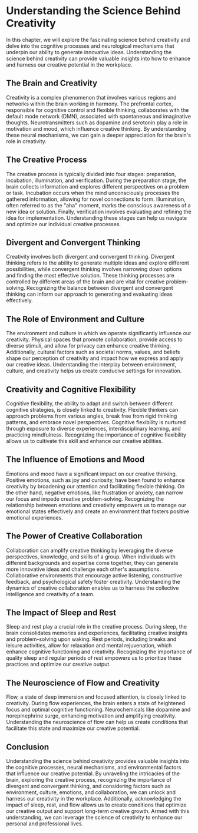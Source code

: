 Understanding the Science Behind Creativity
======================================================

In this chapter, we will explore the fascinating science behind creativity and delve into the cognitive processes and neurological mechanisms that underpin our ability to generate innovative ideas. Understanding the science behind creativity can provide valuable insights into how to enhance and harness our creative potential in the workplace.

The Brain and Creativity
------------------------

Creativity is a complex phenomenon that involves various regions and networks within the brain working in harmony. The prefrontal cortex, responsible for cognitive control and flexible thinking, collaborates with the default mode network (DMN), associated with spontaneous and imaginative thoughts. Neurotransmitters such as dopamine and serotonin play a role in motivation and mood, which influence creative thinking. By understanding these neural mechanisms, we can gain a deeper appreciation for the brain's role in creativity.

The Creative Process
--------------------

The creative process is typically divided into four stages: preparation, incubation, illumination, and verification. During the preparation stage, the brain collects information and explores different perspectives on a problem or task. Incubation occurs when the mind unconsciously processes the gathered information, allowing for novel connections to form. Illumination, often referred to as the "aha" moment, marks the conscious awareness of a new idea or solution. Finally, verification involves evaluating and refining the idea for implementation. Understanding these stages can help us navigate and optimize our individual creative processes.

Divergent and Convergent Thinking
---------------------------------

Creativity involves both divergent and convergent thinking. Divergent thinking refers to the ability to generate multiple ideas and explore different possibilities, while convergent thinking involves narrowing down options and finding the most effective solution. These thinking processes are controlled by different areas of the brain and are vital for creative problem-solving. Recognizing the balance between divergent and convergent thinking can inform our approach to generating and evaluating ideas effectively.

The Role of Environment and Culture
-----------------------------------

The environment and culture in which we operate significantly influence our creativity. Physical spaces that promote collaboration, provide access to diverse stimuli, and allow for privacy can enhance creative thinking. Additionally, cultural factors such as societal norms, values, and beliefs shape our perception of creativity and impact how we express and apply our creative ideas. Understanding the interplay between environment, culture, and creativity helps us create conducive settings for innovation.

Creativity and Cognitive Flexibility
------------------------------------

Cognitive flexibility, the ability to adapt and switch between different cognitive strategies, is closely linked to creativity. Flexible thinkers can approach problems from various angles, break free from rigid thinking patterns, and embrace novel perspectives. Cognitive flexibility is nurtured through exposure to diverse experiences, interdisciplinary learning, and practicing mindfulness. Recognizing the importance of cognitive flexibility allows us to cultivate this skill and enhance our creative abilities.

The Influence of Emotions and Mood
----------------------------------

Emotions and mood have a significant impact on our creative thinking. Positive emotions, such as joy and curiosity, have been found to enhance creativity by broadening our attention and facilitating flexible thinking. On the other hand, negative emotions, like frustration or anxiety, can narrow our focus and impede creative problem-solving. Recognizing the relationship between emotions and creativity empowers us to manage our emotional states effectively and create an environment that fosters positive emotional experiences.

The Power of Creative Collaboration
-----------------------------------

Collaboration can amplify creative thinking by leveraging the diverse perspectives, knowledge, and skills of a group. When individuals with different backgrounds and expertise come together, they can generate more innovative ideas and challenge each other's assumptions. Collaborative environments that encourage active listening, constructive feedback, and psychological safety foster creativity. Understanding the dynamics of creative collaboration enables us to harness the collective intelligence and creativity of a team.

The Impact of Sleep and Rest
----------------------------

Sleep and rest play a crucial role in the creative process. During sleep, the brain consolidates memories and experiences, facilitating creative insights and problem-solving upon waking. Rest periods, including breaks and leisure activities, allow for relaxation and mental rejuvenation, which enhance cognitive functioning and creativity. Recognizing the importance of quality sleep and regular periods of rest empowers us to prioritize these practices and optimize our creative output.

The Neuroscience of Flow and Creativity
---------------------------------------

Flow, a state of deep immersion and focused attention, is closely linked to creativity. During flow experiences, the brain enters a state of heightened focus and optimal cognitive functioning. Neurochemicals like dopamine and norepinephrine surge, enhancing motivation and amplifying creativity. Understanding the neuroscience of flow can help us create conditions that facilitate this state and maximize our creative potential.

Conclusion
----------

Understanding the science behind creativity provides valuable insights into the cognitive processes, neural mechanisms, and environmental factors that influence our creative potential. By unraveling the intricacies of the brain, exploring the creative process, recognizing the importance of divergent and convergent thinking, and considering factors such as environment, culture, emotions, and collaboration, we can unlock and harness our creativity in the workplace. Additionally, acknowledging the impact of sleep, rest, and flow allows us to create conditions that optimize our creative output and support long-term creative growth. Armed with this understanding, we can leverage the science of creativity to enhance our personal and professional lives.
